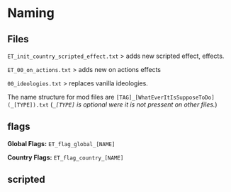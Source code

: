 # Naming

## Files
`ET_init_country_scripted_effect.txt` > adds new scripted effect, effects.

`ET_00_on_actions.txt` > adds new on actions effects

`00_ideologies.txt` > replaces vanilla ideologies.

The name structure for mod files are `[TAG]_[WhatEverItIsSupposeToDo](_[TYPE]).txt`
(*`_[TYPE]` is optional were it is not pressent on other files.*)

## flags
**Global Flags:** `ET_flag_global_[NAME]`

**Country Flags:** `ET_flag_country_[NAME]`


## scripted

